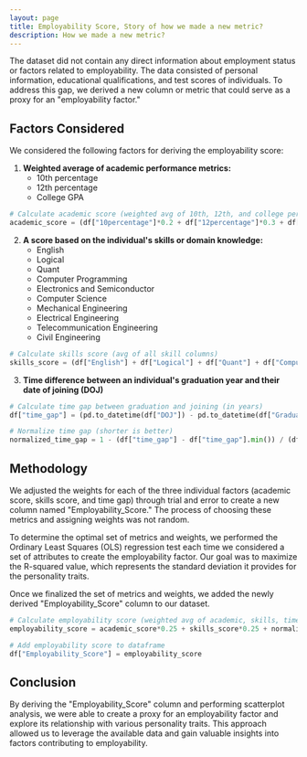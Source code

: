 ```yaml
---
layout: page
title: Employability Score, Story of how we made a new metric?
description: How we made a new metric?
---
```


The dataset did not contain any direct information about employment status or factors related to employability. The data consisted of personal information, educational qualifications, and test scores of individuals. To address this gap, we derived a new column or metric that could serve as a proxy for an "employability factor."

## Factors Considered

We considered the following factors for deriving the employability score:

1. **Weighted average of academic performance metrics:**
   - 10th percentage
   - 12th percentage
   - College GPA

```python
# Calculate academic score (weighted avg of 10th, 12th, and college percentages)
academic_score = (df["10percentage"]*0.2 + df["12percentage"]*0.3 + df["collegeGPA"]*0.5) / 3
```

2. **A score based on the individual's skills or domain knowledge:**
   - English
   - Logical
   - Quant
   - Computer Programming
   - Electronics and Semiconductor
   - Computer Science
   - Mechanical Engineering
   - Electrical Engineering
   - Telecommunication Engineering
   - Civil Engineering

```python
# Calculate skills score (avg of all skill columns)
skills_score = (df["English"] + df["Logical"] + df["Quant"] + df["ComputerProgramming"] + df["ElectronicsAndSemicon"] + df["ComputerScience"] + df["MechanicalEngg"] + df["ElectricalEngg"] + df["TelecomEngg"] + df["CivilEngg"]) / 10
```

3. **Time difference between an individual's graduation year and their date of joining (DOJ)**

```python
# Calculate time gap between graduation and joining (in years)
df["time_gap"] = (pd.to_datetime(df["DOJ"]) - pd.to_datetime(df["GraduationYear"], format="%Y")).dt.days / 365.25

# Normalize time gap (shorter is better)
normalized_time_gap = 1 - (df["time_gap"] - df["time_gap"].min()) / (df["time_gap"].max() - df["time_gap"].min())
```

## Methodology

We adjusted the weights for each of the three individual factors (academic score, skills score, and time gap) through trial and error to create a new column named "Employability_Score." The process of choosing these metrics and assigning weights was not random.

To determine the optimal set of metrics and weights, we performed the Ordinary Least Squares (OLS) regression test each time we considered a set of attributes to create the employability factor. Our goal was to maximize the R-squared value, which represents the standard deviation it provides for the personality traits.

Once we finalized the set of metrics and weights, we added the newly derived "Employability_Score" column to our dataset.

```python
# Calculate employability score (weighted avg of academic, skills, time gap, and salary)
employability_score = academic_score*0.25 + skills_score*0.25 + normalized_time_gap*0.3 + salary*0.2

# Add employability score to dataframe
df["Employability_Score"] = employability_score
```

## Conclusion

By deriving the "Employability_Score" column and performing scatterplot analysis, we were able to create a proxy for an employability factor and explore its relationship with various personality traits. This approach allowed us to leverage the available data and gain valuable insights into factors contributing to employability.